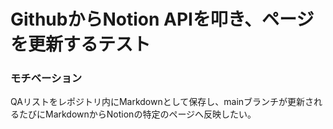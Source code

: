 # GithubからNotion APIを叩き、ページを更新するテスト

### モチベーション
QAリストをレポジトリ内にMarkdownとして保存し、mainブランチが更新されるたびにMarkdownからNotionの特定のページへ反映したい。
